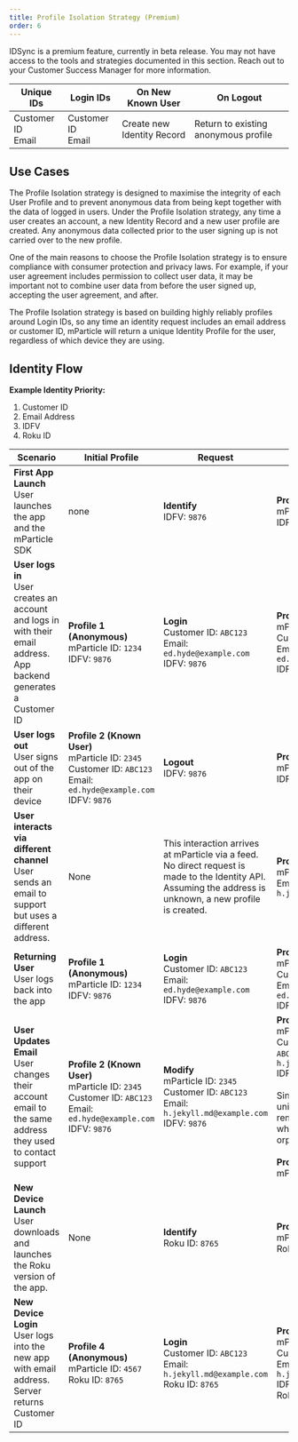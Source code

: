 ```yaml
---
title: Profile Isolation Strategy (Premium)
order: 6
---
```


<aside>IDSync is a premium feature, currently in beta release. You may not have access to the tools and strategies documented in this section. Reach out to your Customer Success Manager for more information.</aside>

| **Unique IDs** | **Login IDs** | **On New Known User** | **On Logout** |
| --- | --- | --- | --- |
|Customer ID<br>Email | Customer ID<br>Email | Create new Identity Record | Return to existing anonymous profile |

## Use Cases

The Profile Isolation strategy is designed to maximise the integrity of each User Profile and to prevent anonymous data from being kept together with the data of logged in users. Under the Profile Isolation strategy, any time a user creates an account, a new Identity Record and a new user profile are created. Any anonymous data collected prior to the user signing up is not carried over to the new profile.

One of the main reasons to choose the Profile Isolation strategy is to ensure compliance with consumer protection and privacy laws. For example, if your user agreement includes permission to collect user data, it may be important not to combine user data from before the user signed up, accepting the user agreement, and after.

The Profile Isolation strategy is based on building highly reliably profiles around Login IDs, so any time an identity request includes an email address or customer ID, mParticle will return a unique Identity Profile for the user, regardless of which device they are using.

## Identity Flow

**Example Identity Priority:**

1. Customer ID
2. Email Address
3. IDFV
4. Roku ID

| **Scenario** | **Initial Profile** | **Request** | **New Profile** |
| --- | --- | --- | --- |
| **First App Launch**<br> User launches the app and the mParticle SDK | none | **Identify**<br> IDFV: `9876` | **Profile 1 (Anonymous)**<br>mParticle ID: `1234`<br>IDFV: `9876` |
| **User logs in** <br>User creates an account and logs in with their email address. App backend generates a Customer ID | **Profile 1 (Anonymous)**<br>mParticle ID: `1234`<br>IDFV: `9876` | **Login**<br> Customer ID: `ABC123`<br>Email: `ed.hyde@example.com`<br>IDFV: `9876` | **Profile 2 (Known User)**<br>mParticle ID: `2345`<br>Customer ID: `ABC123`<br>Email: `ed.hyde@example.com`<br>IDFV: `9876` |
| **User logs out**<br> User signs out of the app on their device | **Profile 2 (Known User)**<br>mParticle ID: `2345`<br>Customer ID: `ABC123`<br>Email: `ed.hyde@example.com`<br>IDFV: `9876`  | **Logout**<br> IDFV: `9876` | **Profile 1 (Anonymous)**<br>mParticle ID: `1234`<br>IDFV: `9876` |
| **User interacts via different channel**<br> User sends an email to support but uses a different address. | None | This interaction arrives at mParticle via a feed. No direct request is made to the Identity API. Assuming the address is unknown, a new profile is created. | **Profile 3 (Known User)**<br>mParticle ID: `3456`<br>Email: `h.jekyll.md@example.com` |
| **Returning User**<br>User logs back into the app | **Profile 1 (Anonymous)**<br>mParticle ID: `1234`<br>IDFV: `9876` | **Login**<br>Customer ID: `ABC123`<br>Email: `ed.hyde@example.com`<br>IDFV: `9876` | **Profile 2 (Known User)**<br>mParticle ID: `2345`<br>Customer ID: `ABC123`<br>Email: `ed.hyde@example.com`<br>IDFV: `9876` |
| **User Updates Email**<br>User changes their account email to the same address they used to contact support | **Profile 2 (Known User)**<br>mParticle ID: `2345`<br>Customer ID: `ABC123`<br>Email: `ed.hyde@example.com`<br>IDFV: `9876` | **Modify**<br>mParticle ID: `2345`<br>Customer ID: `ABC123`<br>Email: `h.jekyll.md@example.com`<br>IDFV: `9876` | **Profile 2 (Known User)**<br>mParticle ID: `2345`<br>Customer ID: `ABC123`Email: `h.jekyll.md@example.com`<br>IDFV: `9876`<br><br> Since email must be unique, the email is removed from Profile 3, which is now an orphaned.<br><br>**Profile 3 (Anonymous)**<br>mParticle ID: `3456` |
| **New Device Launch**<br> User downloads and launches the Roku version of the app. | None | **Identify**<br> Roku ID: `8765` | **Profile 4 (Anonymous)**<br>mParticle ID: `4567`<br>Roku ID: `8765` |
| **New Device Login**<br> User logs into the new app with email address. Server returns Customer ID | **Profile 4 (Anonymous)**<br>mParticle ID: `4567`<br>Roku ID: `8765` | **Login**<br>Customer ID: `ABC123`<br>Email: `h.jekyll.md@example.com`<br>Roku ID: `8765` | **Profile 2 (Known User)**<br>mParticle ID: `2345`<br>Customer ID: `ABC123`<br>Email: `h.jekyll.md@example.com`<br>IDFV: `9876`<br>Roku ID: `8765` |
